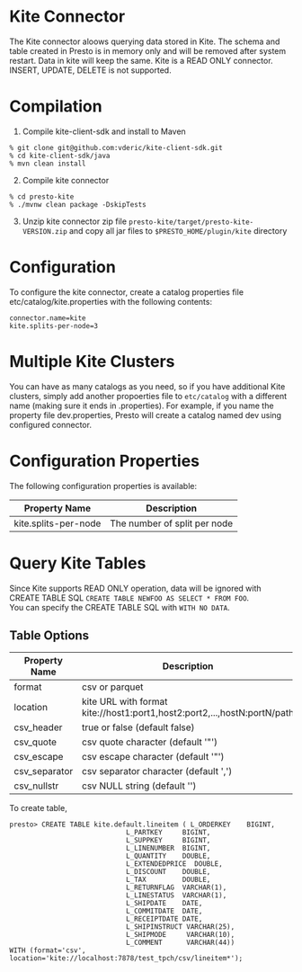 Kite Connector
==============

The Kite connector aloows querying data stored in Kite.  The schema and table created in Presto is in memory only and will be removed after system restart.
Data in kite will keep the same. Kite is a READ ONLY connector. INSERT, UPDATE, DELETE is not supported.

Compilation
==============

1. Compile kite-client-sdk and install to Maven

```
% git clone git@github.com:vderic/kite-client-sdk.git
% cd kite-client-sdk/java
% mvn clean install
```

2. Compile kite connector

```
% cd presto-kite
% ./mvnw clean package -DskipTests
```

3. Unzip kite connector zip file `presto-kite/target/presto-kite-VERSION.zip` and copy all jar files to `$PRESTO_HOME/plugin/kite` directory

Configuration
==============

To configure the kite connector, create a catalog properties file etc/catalog/kite.properties with the following contents:

```
connector.name=kite
kite.splits-per-node=3
```

Multiple Kite Clusters
==============

You can have as many catalogs as you need, so if you have additional Kite clusters, simply add another propoerties file to `etc/catalog` with a different name (making sure it ends in .properties).
For example, if you name the property file dev.properties, Presto will create a catalog named dev using configured connector.

Configuration Properties
==============

The following configuration properties is available:

| Property Name | Description |
|---------------|--------------|
| kite.splits-per-node | The number of split per node |

Query Kite Tables
==============

Since Kite supports READ ONLY operation, data will be ignored with CREATE TABLE SQL `CREATE TABLE NEWFOO AS SELECT * FROM FOO`.  
You can specify the CREATE TABLE SQL with `WITH NO DATA`.

## Table Options

| Property Name | Description |
|---------------|-------------|
| format        | csv or parquet |
| location      | kite URL with format kite://host1:port1,host2:port2,...,hostN:portN/path |
| csv_header    | true or false (default false)|
| csv_quote     | csv quote character (default '"') |
| csv_escape    | csv escape character (default '"')|
| csv_separator | csv separator character (default ',')|
| csv_nullstr   | csv NULL string (default '')|


To create table,

```
presto> CREATE TABLE kite.default.lineitem ( L_ORDERKEY    BIGINT,
                             L_PARTKEY     BIGINT,
                             L_SUPPKEY     BIGINT,
                             L_LINENUMBER  BIGINT,
                             L_QUANTITY    DOUBLE,
                             L_EXTENDEDPRICE  DOUBLE,
                             L_DISCOUNT    DOUBLE,
                             L_TAX         DOUBLE,
                             L_RETURNFLAG  VARCHAR(1),
                             L_LINESTATUS  VARCHAR(1),
                             L_SHIPDATE    DATE,
                             L_COMMITDATE  DATE,
                             L_RECEIPTDATE DATE,
                             L_SHIPINSTRUCT VARCHAR(25),
                             L_SHIPMODE     VARCHAR(10),
                             L_COMMENT      VARCHAR(44))
WITH (format='csv', location='kite://localhost:7878/test_tpch/csv/lineitem*');

```
